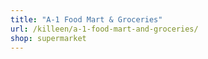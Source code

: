 ```yaml
---
title: "A-1 Food Mart & Groceries"
url: /killeen/a-1-food-mart-and-groceries/
shop: supermarket
---
```

